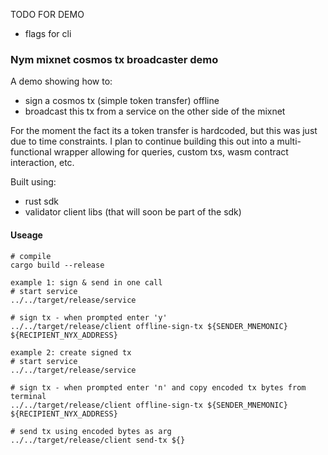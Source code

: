 TODO FOR DEMO
- flags for cli 

### Nym mixnet cosmos tx broadcaster demo 
A demo showing how to: 
* sign a cosmos tx (simple token transfer) offline 
* broadcast this tx from a service on the other side of the mixnet

For the moment the fact its a token transfer is hardcoded, but this was just due to time constraints. I plan to continue building this out into a multi-functional wrapper allowing for queries, custom txs, wasm contract interaction, etc. 

Built using: 
* rust sdk 
* validator client libs (that will soon be part of the sdk)

#### Useage 
```
# compile
cargo build --release

example 1: sign & send in one call  
# start service
../../target/release/service

# sign tx - when prompted enter 'y' 
../../target/release/client offline-sign-tx ${SENDER_MNEMONIC} ${RECIPIENT_NYX_ADDRESS}

example 2: create signed tx 
# start service 
../../target/release/service

# sign tx - when prompted enter 'n' and copy encoded tx bytes from terminal 
../../target/release/client offline-sign-tx ${SENDER_MNEMONIC} ${RECIPIENT_NYX_ADDRESS}

# send tx using encoded bytes as arg 
../../target/release/client send-tx ${}
```
